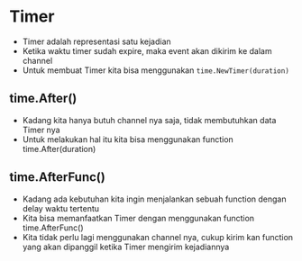 # Timer

- Timer adalah representasi satu kejadian
- Ketika waktu timer sudah expire, maka event akan dikirim ke dalam channel
- Untuk membuat Timer kita bisa menggunakan `time.NewTimer(duration)`

## time.After()

- Kadang kita hanya butuh channel nya saja, tidak membutuhkan data Timer nya
- Untuk melakukan hal itu kita bisa menggunakan function time.After(duration)

## time.AfterFunc()

- Kadang ada kebutuhan kita ingin menjalankan sebuah function dengan delay waktu tertentu
- Kita bisa memanfaatkan Timer dengan menggunakan function time.AfterFunc()
- Kita tidak perlu lagi menggunakan channel nya, cukup kirim kan function yang akan dipanggil ketika Timer mengirim kejadiannya
